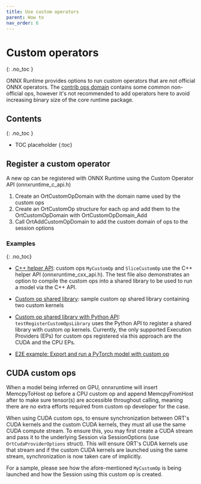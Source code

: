 ```yaml
---
title: Use custom operators
parent: How to
nav_order: 6
---
```

# Custom operators
{: .no_toc }

ONNX Runtime provides options to run custom operators that are not official ONNX operators. The [contrib ops domain](https://github.com/microsoft/onnxruntime/blob/master/onnxruntime/contrib_ops) contains some common non-official ops, however it's not recommended to add operators here to avoid increasing binary size of the core runtime package.
## Contents
{: .no_toc }

* TOC placeholder
{:toc}

## Register a custom operator
A new op can be registered with ONNX Runtime using the Custom Operator API (onnxruntime_c_api.h)

1. Create an OrtCustomOpDomain with the domain name used by the custom ops
2.  Create an OrtCustomOp structure for each op and add them to the OrtCustomOpDomain with OrtCustomOpDomain_Add
3.  Call OrtAddCustomOpDomain to add the custom domain of ops to the session options
  
### Examples
{: .no_toc}

* [C++ helper API](https://github.com/microsoft/onnxruntime/blob/master/onnxruntime/test/shared_lib/test_inference.cc): custom ops `MyCustomOp` and `SliceCustomOp` use the C++ helper API (onnxruntime_cxx_api.h). The test file also demonstrates an option to  compile the custom ops into a shared library to be used to run a model via the C++ API.

* [Custom op shared library](https://github.com/microsoft/onnxruntime/blob/master/onnxruntime/test/testdata/custom_op_library/custom_op_library.cc): sample custom op shared library containing two custom kernels

* [Custom op shared library with Python API](https://github.com/microsoft/onnxruntime/blob/master/onnxruntime/test/python/onnxruntime_test_python.py): `testRegisterCustomOpsLibrary` uses the Python API to register a shared library with custom op kernels. Currently, the only supported Execution Providers (EPs) for custom ops registered via this approach are the CUDA and the CPU EPs.

* [E2E example: Export and run a PyTorch model with custom op](../tutorials/tutorials/export-pytorch-model.html)

## CUDA custom ops
When a model being inferred on GPU, onnxruntime will insert MemcpyToHost op before a CPU custom op and append MemcpyFromHost after to make sure tensor(s) are accessible throughout calling, meaning there are no extra efforts required from custom op developer for the case.

When using CUDA custom ops, to ensure synchronization between ORT's CUDA kernels and the custom CUDA kernels, they must all use the same CUDA compute stream. To ensure this, you may first create a CUDA stream and pass it to the underlying Session via SessionOptions (use `OrtCudaProviderOptions` struct). This will ensure ORT's CUDA kernels use that stream and if the custom CUDA kernels are launched using the same stream, synchronization is now taken care of implicitly.

For a sample, please see how the afore-mentioned `MyCustomOp` is being launched and how the Session using this custom op is created.

